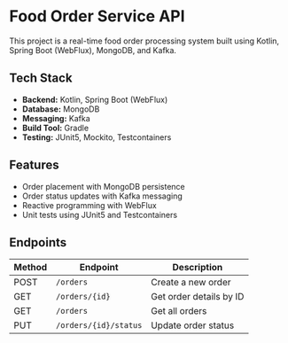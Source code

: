 # Food Order Service API

This project is a real-time food order processing system built using Kotlin, Spring Boot (WebFlux), MongoDB, and Kafka.

## Tech Stack
- **Backend:** Kotlin, Spring Boot (WebFlux)
- **Database:** MongoDB
- **Messaging:** Kafka
- **Build Tool:** Gradle
- **Testing:** JUnit5, Mockito, Testcontainers


## Features
- Order placement with MongoDB persistence
- Order status updates with Kafka messaging
- Reactive programming with WebFlux
- Unit tests using JUnit5 and Testcontainers

## Endpoints

| Method | Endpoint                | Description                      |
|---------|------------------------|----------------------------------|
| POST     | `/orders`               | Create a new order               |
| GET      | `/orders/{id}`          | Get order details by ID          |
| GET      | `/orders`               | Get all orders                   |
| PUT      | `/orders/{id}/status`   | Update order status              |


